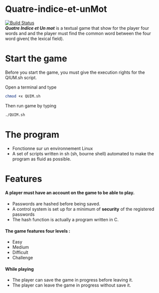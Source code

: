 # Quatre-indice-et-unMot  
[![Build Status](https://travis-ci.org/faouziMohamed/Quatre-indice-et-unMot.svg?branch=master)](https://travis-ci.org/faouziMohamed/Quatre-indice-et-unMot)  
**_Quatre Indice et Un mot_** is a textual game that show for the player four words and and the player must find the common word between the four word given( the lexical field).

# Start the game
Before you start the game, you must give the execution rights for the QIUM.sh script.

Open a terminal and type
```bash
chmod +x QUIM.sh
```

Then run game by typing 

```bash
./QUIM.sh
```

# The program
- Fonctionne sur un environnement Linux
- A set of scripts written in sh (sh, bourne shell) automated to make the program as fluid as possible.

# Features
#### A player must have an account on the game to be able to play.
  - Passwords are hashed before being saved.
  - A control system is set up for a minimum of **security** of the registered passwords
  - The hash function is actually a program written in C.
#### The game features four levels :
  - Easy
  - Medium 
  - Difficult 
  - Challenge
#### While playing
  - The player can save the game in progress before leaving it.
  - The player can leave the game in progress without save it.
